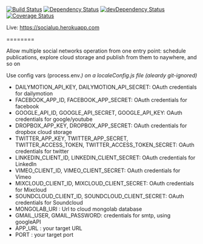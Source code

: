 [![Build Status](https://codeship.com/projects/b4d5b6b0-9e87-0133-c2d5-36bf3814fed7/status?branch=master)](https://codeship.com/projects/127748) [![Dependency Status](https://david-dm.org/HugoCapocci/socialup.svg)](https://david-dm.org/HugoCapocci/socialup) [![devDependency Status](https://david-dm.org/HugoCapocci/socialup/dev-status.svg)](https://david-dm.org/HugoCapocci/socialup#info=devDependencies)
[![Coverage Status](https://coveralls.io/repos/github/HugoCapocci/socialup/badge.svg?branch=master)](https://coveralls.io/github/HugoCapocci/socialup?branch=master)

Live: https://socialup.herokuapp.com

========

Allow multiple social networks operation from one entry point: schedule publications, explore cloud storage and publish from them to naywhere, and so on

Use config vars (process.env.<VAR>) on a localeConfig.js file *(aleardy git-ignored)*

- DAILYMOTION_API_KEY, DAILYMOTION_API_SECRET: OAuth credentials for dailymotion
- FACEBOOK_APP_ID, FACEBOOK_APP_SECRET: OAuth credentials for facebook
- GOOGLE_API_ID, GOOGLE_API_SECRET, GOOGLE_API_KEY: OAuth credentials for google/youtube
- DROPBOX_APP_KEY, DROPBOX_APP_SECRET: OAuth credentials for dropbox cloud storage
- TWITTER_APP_KEY, TWITTER_APP_SECRET, TWITTER_ACCESS_TOKEN, TWITTER_ACCESS_TOKEN_SECRET: OAuth credentials for twitter
- LINKEDIN_CLIENT_ID, LINKEDIN_CLIENT_SECRET: OAuth credentials for LinkedIn
- VIMEO_CLIENT_ID, VIMEO_CLIENT_SECRET: OAuth credentials for Vimeo
- MIXCLOUD_CLIENT_ID, MIXCLOUD_CLIENT_SECRET: OAuth credentials for Mixcloud
- SOUNDCLOUD_CLIENT_ID, SOUNDCLOUD_CLIENT_SECRET: OAuth credentials for Soundcloud
- MONGOLAB_URI : Url to cloud mongolab database
- GMAIL_USER, GMAIL_PASSWORD: credentials for smtp, using googleAPI
- APP_URL : your target URL
- PORT : your target port

